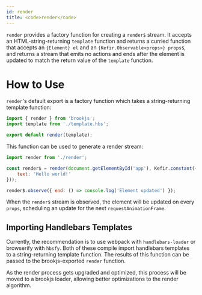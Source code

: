 ```yaml
---
id: render
title: <code>render</code>
---
```


`render` provides a factory function for creating a `render$` stream. It accepts an HTML-string-returning `template` function and returns a curried function that accepts an `{Element} el` and an `{Kefir.Observable<props>} props$`, and returns a stream that emits no actions and ends after the element is updated to match the return value of the `template` function.

# How to Use

`render`'s default export is a factory function which takes a string-returning template function:

```js
import { render } from 'brookjs';
import template from './template.hbs';

export default render(template);
```

This function can be used to generate a render stream:

```js
import render from './render';

const render$ = render(document.getElementById('app'), Kefir.constant({
    text: 'Hello world!'
}));

render$.observe({ end: () => console.log('Element updated') });
```

When the `render$` stream is observed, the element will be updated on every `props`, scheduling an update for the next `requestAnimationFrame`.

## Importing Handlebars Templates

Currently, the recommendation is to use webpack with `handlebars-loader` or browserify with `hbsfy`. Both of these compile import handlebars templates to a string-returning template function. The results of this function can be passed to the brookjs-exported `render` function.

As the render process gets upgraded and optimized, this process will be moved to a brookjs loader, allowing better optimizations to the render algorithm.

